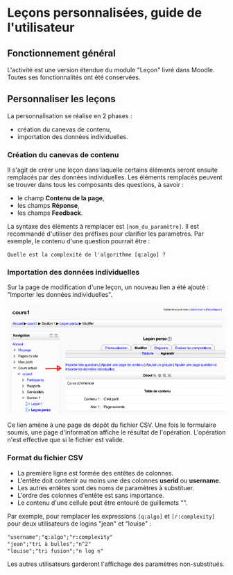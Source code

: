# Leçons personnalisées, guide de l'utilisateur

## Fonctionnement général

L'activité est une version étendue du module "Leçon" livré dans Moodle.
Toutes ses fonctionnalités ont été conservées.

## Personnaliser les leçons

La personnalisation se réalise en 2 phases :

* création du canevas de contenu,
* importation des données individuelles.

### Création du canevas de contenu

Il s'agit de créer une leçon dans laquelle certains éléments seront
ensuite remplacés par des données individuelles.
Les éléments remplacés peuvent se trouver dans tous les composants des questions,
à savoir :

* le champ **Contenu de la page**,
* les champs **Réponse**,
* les champs **Feedback**.

La syntaxe des éléments à remplacer est `[nom_du_paramètre]`.
Il est recommandé d'utiliser des préfixes pour clarifier les paramètres.
Par exemple, le contenu d'une question pourrait être :

    Quelle est la complexité de l'algorithme [q:algo] ?

### Importation des données individuelles

Sur la page de modification d'une leçon, un nouveau lien a été ajouté :
"Importer les données individuelles".

![Import](images/import-arrow.png)

Ce lien amène à une page de dépôt du fichier CSV.
Une fois le formulaire soumis, une page d'information affiche le résultat de l'opération.
L'opération n'est effective que si le fichier est valide.

### Format du fichier CSV

* La première ligne est formée des entêtes de colonnes.
* L'entête doit contenir au moins une des colonnes **userid** ou **username**.
* Les autres entêtes sont des noms de paramètres à substituer.
* L'ordre des colonnes d'entête est sans importance.
* Le contenu d'une cellule peut être entouré de guillemets "".

Par exemple, pour remplacer les expressions `[q:algo]` et `[r:complexity]`
pour deux utilisateurs de logins "jean" et "louise" :

    "username";"q:algo";"r:complexity"
    "jean";"tri à bulles";"n^2"
    "louise";"tri fusion";"n log n"

Les autres utilisateurs garderont l'affichage des paramètres non-substitués.
